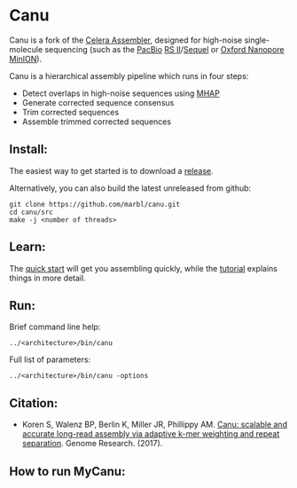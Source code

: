# Canu

Canu is a fork of the [Celera Assembler](http://wgs-assembler.sourceforge.net/wiki/index.php?title=Main_Page), designed for high-noise single-molecule sequencing (such as the [PacBio](http://www.pacb.com) [RS II](http://www.pacb.com/products-and-services/pacbio-systems/rsii/)/[Sequel](http://www.pacb.com/products-and-services/pacbio-systems/sequel/) or [Oxford Nanopore](https://www.nanoporetech.com/) [MinION](https://nanoporetech.com/products)).

Canu is a hierarchical assembly pipeline which runs in four steps:

* Detect overlaps in high-noise sequences using [MHAP](https://github.com/marbl/MHAP)
* Generate corrected sequence consensus
* Trim corrected sequences
* Assemble trimmed corrected sequences

## Install:

The easiest way to get started is to download a [release](http://github.com/marbl/canu/releases). 

Alternatively, you can also build the latest unreleased from github:

    git clone https://github.com/marbl/canu.git
    cd canu/src
    make -j <number of threads>

## Learn:

The [quick start](http://canu.readthedocs.io/en/latest/quick-start.html) will get you assembling quickly, while the [tutorial](http://canu.readthedocs.io/en/latest/tutorial.html) explains things in more detail.

## Run:

Brief command line help:

    ../<architecture>/bin/canu

Full list of parameters:

    ../<architecture>/bin/canu -options

## Citation:
 - Koren S, Walenz BP, Berlin K, Miller JR, Phillippy AM. [Canu: scalable and accurate long-read assembly via adaptive k-mer weighting and repeat separation](https://doi.org/10.1101/gr.215087.116). Genome Research. (2017).
 
 ## How to run MyCanu:
 
 
